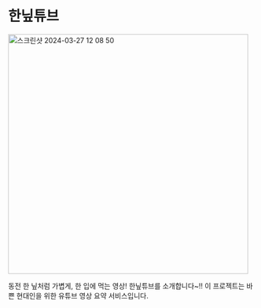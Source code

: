 # 한닢튜브
<img width="488" alt="스크린샷 2024-03-27 12 08 50" src="https://github.com/boostcampaitech6/level2-3-nlp-finalproject-nlp-11/assets/97589999/0d3e1c6d-9a1c-4bfa-81df-268f77c1c20a">

동전 한 닢처럼 가볍게, 한 입에 먹는 영상!  한닢튜브를 소개합니다~!!
이 프로젝트는 바쁜 현대인을 위한 유튜브 영상 요약 서비스입니다.
